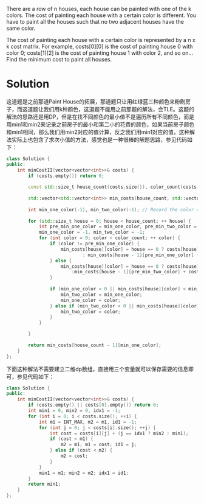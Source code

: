 There are a row of n houses, each house can be painted with one of the k colors. The cost of painting each house with a certain color is different. You have to paint all the houses such that no two adjacent houses have the same color.

The cost of painting each house with a certain color is represented by a n x k cost matrix. For example, costs[0][0] is the cost of painting house 0 with color 0; costs[1][2] is the cost of painting house 1 with color 2, and so on... Find the minimum cost to paint all houses.

# Solution

这道题是之前那道Paint House的拓展，那道题只让用红绿蓝三种颜色来粉刷房子，而这道题让我们用k种颜色，这道题不能用之前那题的解法，会TLE。这题的解法的思路还是用DP，但是在找不同颜色的最小值不是遍历所有不同颜色，而是用min1和min2来记录之前房子的最小和第二小的花费的颜色，如果当前房子颜色和min1相同，那么我们用min2对应的值计算，反之我们用min1对应的值，这种解法实际上也包含了求次小值的方法，感觉也是一种很棒的解题思路，参见代码如下：

```cpp
class Solution {
public:
    int minCostII(vector<vector<int>>& costs) {
        if (costs.empty()) return 0;
        
        const std::size_t house_count(costs.size()), color_count(costs[0].size());
        
        std::vector<std::vector<int>> min_costs(house_count, std::vector<int>(color_count, INT_MAX));
        
        int min_one_color(-1), min_two_color(-1); // Record the color of minimal cost so far
        
        for (std::size_t house = 0; house < house_count; ++ house) {
            int pre_min_one_color = min_one_color, pre_min_two_color = min_two_color;
            min_one_color = -1, min_two_color = -1;
            for (int color = 0; color < color_count; ++ color) {
                if (color != pre_min_one_color) {
                    min_costs[house][color] = house == 0 ? costs[house][color] 
                            : min_costs[house - 1][pre_min_one_color] + costs[house][color];
                } else {
                    min_costs[house][color] = house == 0 ? costs[house][color] 
                        :min_costs[house - 1][pre_min_two_color] + costs[house][color];
                }
                
                if (min_one_color < 0 || min_costs[house][color] < min_costs[house][min_one_color]) {
                    min_two_color = min_one_color;
                    min_one_color = color;
                } else if (min_two_color < 0 || min_costs[house][color] < min_costs[house][min_two_color]) {
                    min_two_color = color;
                }
            }

        }
        
        return min_costs[house_count - 1][min_one_color];
    }
};
```

下面这种解法不需要建立二维dp数组，直接用三个变量就可以保存需要的信息即可，参见代码如下：


```cpp
class Solution {
public:
    int minCostII(vector<vector<int>>& costs) {
        if (costs.empty() || costs[0].empty()) return 0;
        int min1 = 0, min2 = 0, idx1 = -1;
        for (int i = 0; i < costs.size(); ++i) {
            int m1 = INT_MAX, m2 = m1, id1 = -1;
            for (int j = 0; j < costs[i].size(); ++j) {
                int cost = costs[i][j] + (j == idx1 ? min2 : min1);
                if (cost < m1) {
                    m2 = m1; m1 = cost; id1 = j;
                } else if (cost < m2) {
                    m2 = cost;
                }
            }
            min1 = m1; min2 = m2; idx1 = id1;
        }
        return min1;
    }
};
```
